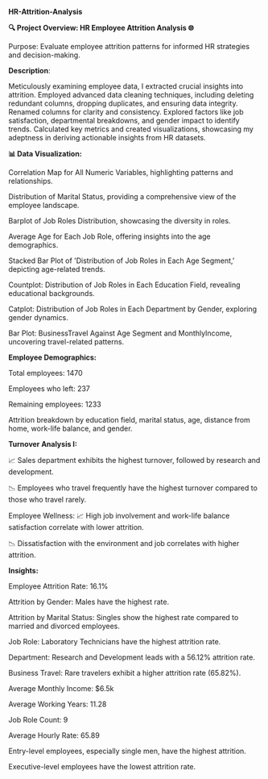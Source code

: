 **HR-Attrition-Analysis**

**🔍 Project Overview: HR Employee Attrition Analysis 🌐**


Purpose: Evaluate employee attrition patterns for informed HR strategies and decision-making.

**Description**:


Meticulously examining employee data, I extracted crucial insights into attrition. Employed advanced data cleaning techniques, including deleting redundant columns, dropping duplicates, and ensuring data integrity. Renamed columns for clarity and consistency. Explored factors like job satisfaction, departmental breakdowns, and gender impact to identify trends. Calculated key metrics and created visualizations, showcasing my adeptness in deriving actionable insights from HR datasets.

**📊 Data Visualization:**


Correlation Map for All Numeric Variables, highlighting patterns and relationships.

Distribution of Marital Status, providing a comprehensive view of the employee landscape.

Barplot of Job Roles Distribution, showcasing the diversity in roles.

Average Age for Each Job Role, offering insights into the age demographics.

Stacked Bar Plot of 'Distribution of Job Roles in Each Age Segment,' depicting age-related trends.

Countplot: Distribution of Job Roles in Each Education Field, revealing educational backgrounds.

Catplot: Distribution of Job Roles in Each Department by Gender, exploring gender dynamics.

Bar Plot: BusinessTravel Against Age Segment and MonthlyIncome, uncovering travel-related patterns.

**Employee Demographics:**


Total employees: 1470

Employees who left: 237

Remaining employees: 1233

Attrition breakdown by education field, marital status, age, distance from home, work-life balance, and gender.

**Turnover Analysis I:**



📈 Sales department exhibits the highest turnover, followed by research and development.

📉 Employees who travel frequently have the highest turnover compared to those who travel rarely.

Employee Wellness:
📈 High job involvement and work-life balance satisfaction correlate with lower attrition.

📉 Dissatisfaction with the environment and job correlates with higher attrition.

**Insights:**



Employee Attrition Rate: 16.1%

Attrition by Gender: Males have the highest rate.

Attrition by Marital Status: Singles show the highest rate compared to married and divorced employees.

Job Role: Laboratory Technicians have the highest attrition rate.

Department: Research and Development leads with a 56.12% attrition rate.

Business Travel: Rare travelers exhibit a higher attrition rate (65.82%).

Average Monthly Income: $6.5k

Average Working Years: 11.28

Job Role Count: 9

Average Hourly Rate: 65.89

Entry-level employees, especially single men, have the highest attrition.

Executive-level employees have the lowest attrition rate.

